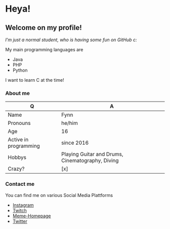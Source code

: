 # Heya!
## Welcome on my profile!
*I'm just a normal student, who is having some fun on GitHub c:*

My main programming languages are
* Java
* PHP
* Python

I want to learn C at the time!


### About me
Q | A
------------ | -------------
| Name | Fynn |
| Pronouns | he/him |
| Age | 16 |
| Active in programming | since 2016 |
| Hobbys | Playing Guitar and Drums, Cinematography, Diving |
| Crazy? | [x]|


### Contact me
You can find me on various Social Media Plattforms

* [Instagram](https://instagram.com/testiyyy)
* [Twitch](https://twitch.tv/testiyyy)
* [Meme-Homepage](https://tsg100.tk)
* [Twitter](https://twitter.com/testiyyy)
<!--
**tsg100/tsg100** is a ✨ _special_ ✨ repository because its `README.md` (this file) appears on your GitHub profile.

Here are some ideas to get you started:

- 🔭 I’m currently working on ...
- 🌱 I’m currently learning ...
- 👯 I’m looking to collaborate on ...
- 🤔 I’m looking for help with ...
- 💬 Ask me about ...
- 📫 How to reach me: ...
- 😄 Pronouns: ...
- ⚡ Fun fact: ...
-->
